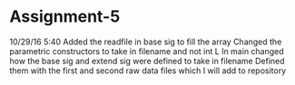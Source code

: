 # Assignment-5

10/29/16  5:40
  Added the readfile in base sig to fill the array
  Changed the parametric constructors to take in filename and not int L
  In main changed how the base sig and extend sig were  defined to take in filename
  Defined them with the first and second raw data files which I will add to repository
